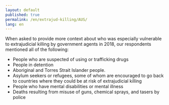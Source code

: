 ```yaml
---
layout: default
published: true
permalink: /en/extrajud-killing/AUS/
lang: en
---
```


When asked to provide more context about who was especially vulnerable to extrajudicial killing by government agents in 2018, our respondents mentioned all of the following:
-	People who are suspected of using or trafficking drugs
-	People in detention
-	Aboriginal and Torres Strait Islander people.
-	Asylum seekers or refugees, some of whom are encouraged to go back to countries where they could be at risk of extrajudicial killing
-	People who have mental disabilities or mental illness
-	Deaths resulting from misuse of guns, chemical sprays, and tasers by police


